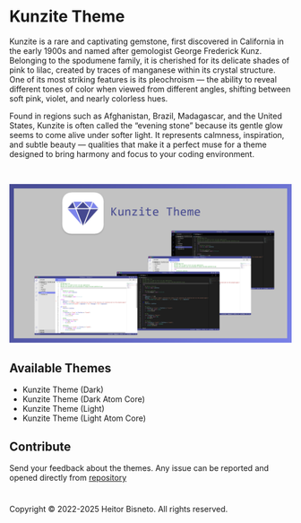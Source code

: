 # Kunzite Theme

Kunzite is a rare and captivating gemstone, first discovered in California in the early 1900s and named after gemologist George Frederick Kunz. Belonging to the spodumene family, it is cherished for its delicate shades of pink to lilac, created by traces of manganese within its crystal structure. One of its most striking features is its pleochroism — the ability to reveal different tones of color when viewed from different angles, shifting between soft pink, violet, and nearly colorless hues.

Found in regions such as Afghanistan, Brazil, Madagascar, and the United States, Kunzite is often called the “evening stone” because its gentle glow seems to come alive under softer light. It represents calmness, inspiration, and subtle beauty — qualities that make it a perfect muse for a theme designed to bring harmony and focus to your coding environment.

<br>

![Kunzite Theme for Visual Studio Code](https://raw.githubusercontent.com/hbisneto/kunzite-theme/refs/heads/MSFTEmailChange/assets/banner.png)

## Available Themes

- Kunzite Theme (Dark)
- Kunzite Theme (Dark Atom Core)
- Kunzite Theme (Light)
- Kunzite Theme (Light Atom Core)

## Contribute

Send your feedback about the themes. Any issue can be reported and opened directly from [repository](https://github.com/hbisneto/kunzite-theme)

#

Copyright © 2022-2025 Heitor Bisneto. All rights reserved.